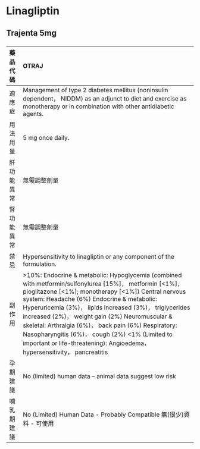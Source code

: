 # Linagliptin

## Trajenta 5mg

##### 

| 藥品代碼   | OTRAJ                                                                                                                                                                                                                                                                                                                                                                                                                                                                                                             |
|:-----------|:------------------------------------------------------------------------------------------------------------------------------------------------------------------------------------------------------------------------------------------------------------------------------------------------------------------------------------------------------------------------------------------------------------------------------------------------------------------------------------------------------------------|
| 適應症     | Management of type 2 diabetes mellitus (noninsulin dependent， NIDDM) as an adjunct to diet and exercise as monotherapy or in combination with other antidiabetic agents.                                                                                                                                                                                                                                                                                                                                         |
| 用法用量   | 5 mg once daily.                                                                                                                                                                                                                                                                                                                                                                                                                                                                                                  |
| 肝功能異常 | 無需調整劑量                                                                                                                                                                                                                                                                                                                                                                                                                                                                                                      |
| 腎功能異常 | 無需調整劑量                                                                                                                                                                                                                                                                                                                                                                                                                                                                                                      |
| 禁忌       | Hypersensitivity to linagliptin or any component of the formulation.                                                                                                                                                                                                                                                                                                                                                                                                                                              |
| 副作用     | >10%: Endocrine & metabolic: Hypoglycemia (combined with metformin/sulfonylurea [15%]， metformin [<1%]， pioglitazone [<1%]; monotherapy [<1%]) Central nervous system: Headache (6%) Endocrine & metabolic: Hyperuricemia (3%)， lipids increased (3%)， triglycerides increased (2%)， weight gain (2%) Neuromuscular & skeletal: Arthralgia (6%)， back pain (6%) Respiratory: Nasopharyngitis (6%)， cough (2%) <1% (Limited to important or life-threatening): Angioedema， hypersensitivity， pancreatitis |
| 孕期建議   | No (limited) human data – animal data suggest low risk                                                                                                                                                                                                                                                                                                                                                                                                                                                            |
| 哺乳期建議 | No (Limited) Human Data - Probably Compatible 無(很少)資料 - 可使用                                                                                                                                                                                                                                                                                                                                                                                                                                               |

